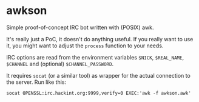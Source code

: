awkson
======

Simple proof-of-concept IRC bot written with (POSIX) awk.

It's really just a PoC, it doesn't do anything useful. If you really want to
use it, you might want to adjust the `process` function to your needs.

IRC options are read from the environment variables `$NICK`, `$REAL_NAME`,
`$CHANNEL` and (optional) `$CHANNEL_PASSWORD`.

It requires `socat` (or a similar tool) as wrapper for the actual connection to
the server. Run like this:

	socat OPENSSL:irc.hackint.org:9999,verify=0 EXEC:'awk -f awkson.awk'
